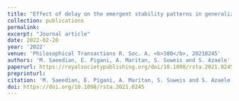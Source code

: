 ```yaml
---
title: "Effect of delay on the emergent stability patterns in generalized Lotka–Volterra ecological dynamics"
collection: publications
permalink:
excerpt: "Journal article"
date: 2022-02-20
year: '2022'
venue: 'Philosophical Transactions R. Soc. A, <b>380</b>, 20210245'
authors: 'M. Saeedian, E. Pigani, A. Maritan, S. Suweis and S. Azaele'
paperurl: https://royalsocietypublishing.org/doi/10.1098/rsta.2021.0245
preprinturl: 
citation: 'M. Saeedian, E. Pigani, A. Maritan, S. Suweis and S. Azaele (2022) Effect of delay on the emergent stability patterns in generalized Lotka–Volterra ecological dynamics. <i>Philosophical Transactions R. Soc. A</i>'
doi: https://doi.org/10.1098/rsta.2021.0245
---
```

